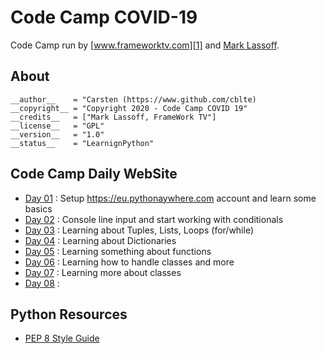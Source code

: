 # Code Camp COVID-19

Code Camp run by [www.frameworktv.com][1] and [Mark Lassoff][2].

## About

```
__author__    = "Carsten (https://www.github.com/cblte)
__copyright__ = "Copyright 2020 - Code Camp COVID 19"
__credits__   = ["Mark Lassoff, FrameWork TV"]
__license__   = "GPL"
__version__   = "1.0"
__status__    = "LearnignPython"
```

## Code Camp Daily WebSite

- [Day 01] : Setup https://eu.pythonaywhere.com account and learn some basics
- [Day 02] : Console line input and start working with conditionals
- [Day 03] : Learning about Tuples, Lists, Loops (for/while)
- [Day 04] : Learning about Dictionaries
- [Day 05] : Learning something about functions
- [Day 06] : Learning how to handle classes and more
- [Day 07] : Learning more about classes
- [Day 08] :


## Python Resources

- [PEP 8 Style Guide][pep8]

[1]: https://service.frameworktv.com/covid-19-code-camp/
[2]: https://twitter.com/mlassoff

[Day 01]: http://www.frameworktv.com/camp/video-code-camp-001.html "Day one of some same basics"
[Day 02]: http://www.frameworktv.com/camp/video-code-camp-002.html "Day two of some console line input"
[Day 03]: http://www.frameworktv.com/camp/video-code-camp-003.html "Day three of tuples, lists and loops."
[Day 04]: http://www.frameworktv.com/camp/video-code-camp-004.html "Day four with dictionaries"
[Day 05]: http://www.frameworktv.com/camp/video-code-camp-005.html "Day five with lots of functions"
[Day 06]: http://www.frameworktv.com/camp/video-code-camp-006.html "Day six is a classy one!"
[Day 07]: http://www.frameworktv.com/camp/video-code-camp-007.html "Day seven is more about classes"
[Day 08]: http://www.frameworktv.com/camp/video-code-camp-008.html "Day eight is..."

[pep8]: https://www.python.org/dev/peps/pep-0008/
